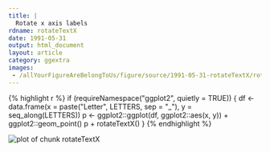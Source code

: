 ```yaml
---
title: |
  Rotate x axis labels
rdname: rotateTextX
date: 1991-05-31
output: html_document
layout: article
category: ggextra
images:
 - /allYourFigureAreBelongToUs/figure/source/1991-05-31-rotateTextX/rotateTextX-1.png
---
```





{% highlight r %}
if (requireNamespace("ggplot2", quietly = TRUE)) {
  df <- data.frame(x = paste("Letter", LETTERS, sep = "_"),
                   y = seq_along(LETTERS))
  p <- ggplot2::ggplot(df, ggplot2::aes(x, y)) + ggplot2::geom_point()
  p + rotateTextX()
}
{% endhighlight %}

![plot of chunk rotateTextX](/allYourFigureAreBelongToUs/figure/source/1991-05-31-rotateTextX/rotateTextX-1.png) 